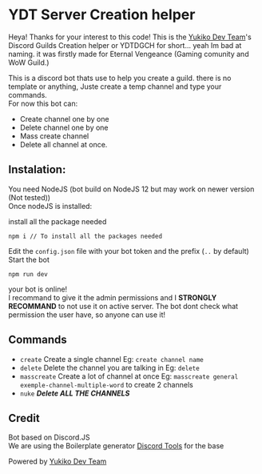 # YDT Server Creation helper

Heya!
Thanks for your interest to this code!
This is the [Yukiko Dev Team](https://Yukiko.app)'s Discord Guilds Creation helper or YDTDGCH for short... yeah Im bad at naming.
it was firstly made for Eternal Vengeance (Gaming comunity and WoW Guild.)

This is a discord bot thats use to help you create a guild. there is no template or anything, Juste create a temp channel and type your commands.  
For now this bot can:
+ Create channel one by one
+ Delete channel one by one
+ Mass create channel
+ Delete all channel at once.

## Instalation: 
You need NodeJS (bot build on NodeJS 12 but may work on newer version (Not tested))  
Once nodeJS is installed:  
  
install all the package needed  
```
npm i // To install all the packages needed
```
Edit the `config.json` file with your bot token and the prefix (`..` by default)  
Start the bot
```
npm run dev
```
your bot is online!  
I recommand to give it the admin permissions and I **STRONGLY RECOMMAND** to not use it on active server. The bot dont check what permission the user have, so anyone can use it!  
  
## Commands
+ `create` Create a single channel Eg: `create channel name`
+ `delete` Delete the channel you are talking in Eg: `delete`
+ `masscreate` Create a lot of channel at once Eg: `masscreate general exemple-channel-multiple-word` to create 2 channels
+ `nuke` ***Delete ALL THE CHANNELS***

## Credit
Bot based on Discord.JS  
We are using the Boilerplate generator [Discord Tools](https://sh.nishikino.xyz/EVoC2Lr5X) for the base

Powered by [Yukiko Dev Team](https://Yukiko.app)